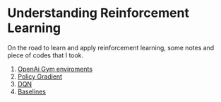 # Understanding Reinforcement Learning 


On the road to learn and apply reinforcement learning, some notes and piece of codes that I took. 



1. [OpenAi Gym enviroments](https://github.com/AhmetHamzaEmra/Understanding_RL/blob/master/openai_gym/Understanding%20Gym%20enviroments.ipynb)
2. [Policy Gradient](policy_gradient)
3. [DQN](DeepQ)
4. [Baselines](Baselines)

